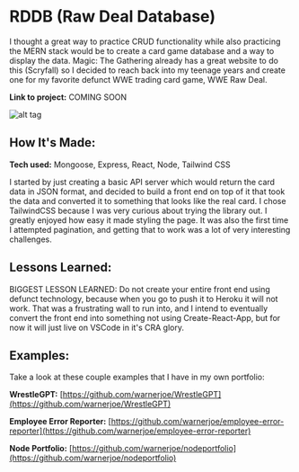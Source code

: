 # RDDB (Raw Deal Database)
I thought a great way to practice CRUD functionality while also practicing the MERN stack would be to create a card game database and a way to display the data. Magic: The Gathering already has a great website to do this (Scryfall) so I decided to reach back into my teenage years and create one for my favorite defunct WWE trading card game, WWE Raw Deal.

**Link to project:** COMING SOON

![alt tag](http://placecorgi.com/1200/650)

## How It's Made:

**Tech used:** Mongoose, Express, React, Node, Tailwind CSS

I started by just creating a basic API server which would return the card data in JSON format, and decided to build a front end on top of it that took the data and converted it to something that looks like the real card.  I chose TailwindCSS because I was very curious about trying the library out. I greatly enjoyed how easy it made styling the page.  It was also the first time I attempted pagination, and getting that to work was a lot of very interesting challenges.  

## Lessons Learned:

BIGGEST LESSON LEARNED: Do not create your entire front end using defunct technology, because when you go to push it to Heroku it will not work.  That was a frustrating wall to run into, and I intend to eventually convert the front end into something not using Create-React-App, but for now it will just live on VSCode in it's CRA glory.

## Examples:
Take a look at these couple examples that I have in my own portfolio:

**WrestleGPT:** [https://github.com/warnerjoe/WrestleGPT](https://github.com/warnerjoe/WrestleGPT)

**Employee Error Reporter:** [https://github.com/warnerjoe/employee-error-reporter](https://github.com/warnerjoe/employee-error-reporter)

**Node Portfolio:** [https://github.com/warnerjoe/nodeportfolio](https://github.com/warnerjoe/nodeportfolio)

